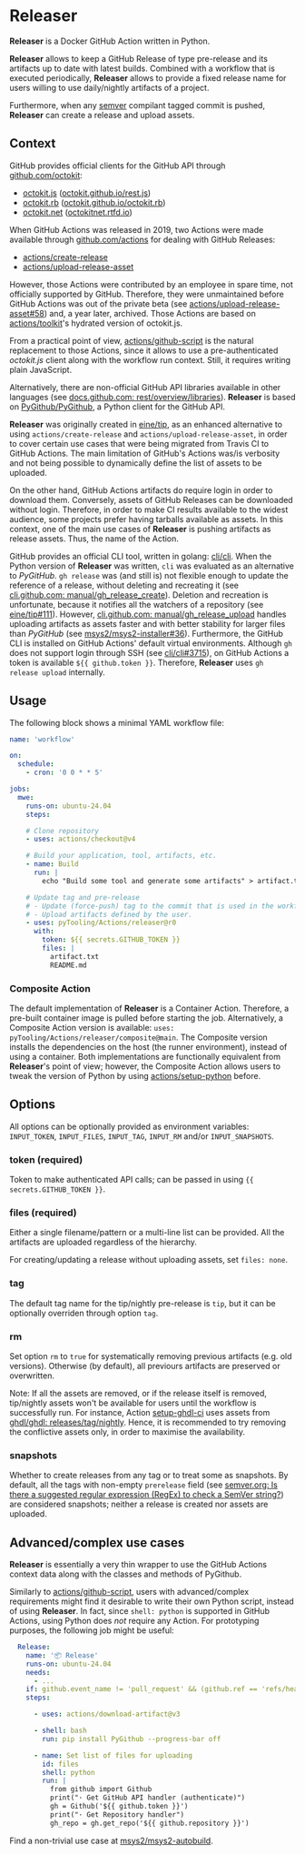 # Releaser

**Releaser** is a Docker GitHub Action written in Python.

**Releaser** allows to keep a GitHub Release of type pre-release and its artifacts up to date with latest builds.
Combined with a workflow that is executed periodically, **Releaser** allows to provide a fixed release name for users willing
to use daily/nightly artifacts of a project.

Furthermore, when any [semver](https://semver.org) compilant tagged commit is pushed, **Releaser** can create a release
and upload assets.

## Context

GitHub provides official clients for the GitHub API through [github.com/octokit](https://github.com/octokit):

- [octokit.js](https://github.com/octokit/octokit.js) ([octokit.github.io/rest.js](https://octokit.github.io/rest.js))
- [octokit.rb](https://github.com/octokit/octokit.rb) ([octokit.github.io/octokit.rb](http://octokit.github.io/octokit.rb))
- [octokit.net](https://github.com/octokit/octokit.net) ([octokitnet.rtfd.io](https://octokitnet.rtfd.io))

When GitHub Actions was released in 2019, two Actions were made available through
[github.com/actions](https://github.com/actions) for dealing with GitHub Releases:

- [actions/create-release](https://github.com/actions/create-release)
- [actions/upload-release-asset](https://github.com/actions/upload-release-asset)

However, those Actions were contributed by an employee in spare time, not officially supported by GitHub.
Therefore, they were unmaintained before GitHub Actions was out of the private beta
(see [actions/upload-release-asset#58](https://github.com/actions/upload-release-asset/issues/58))
and, a year later, archived.
Those Actions are based on [actions/toolkit](https://github.com/actions/toolkit)'s hydrated version of octokit.js.

From a practical point of view, [actions/github-script](https://github.com/actions/github-script) is the natural replacement to those Actions, since it allows to use a pre-authenticated *octokit.js* client along with the workflow run context.
Still, it requires writing plain JavaScript.

Alternatively, there are non-official GitHub API libraries available in other languages (see [docs.github.com: rest/overview/libraries](https://docs.github.com/en/rest/overview/libraries)).
**Releaser** is based on [PyGithub/PyGithub](https://github.com/PyGithub/PyGithub), a Python client for the GitHub API.

**Releaser** was originally created in [eine/tip](https://github.com/eine/tip), as an enhanced alternative to using
`actions/create-release` and `actions/upload-release-asset`, in order to cover certain use cases that were being
migrated from Travis CI to GitHub Actions.
The main limitation of GitHub's Actions was/is verbosity and not being possible to dynamically define the list of assets
to be uploaded.

On the other hand, GitHub Actions artifacts do require login in order to download them.
Conversely, assets of GitHub Releases can be downloaded without login.
Therefore, in order to make CI results available to the widest audience, some projects prefer having tarballs available
as assets.
In this context, one of the main use cases of **Releaser** is pushing artifacts as release assets.
Thus, the name of the Action.

GitHub provides an official CLI tool, written in golang: [cli/cli](https://github.com/cli/cli).
When the Python version of **Releaser** was written, `cli` was evaluated as an alternative to *PyGitHub*.
`gh release` was (and still is) not flexible enough to update the reference of a release, without deleting and
recreating it (see [cli.github.com: manual/gh_release_create](https://cli.github.com/manual/gh_release_create)).
Deletion and recreation is unfortunate, because it notifies all the watchers of a repository
(see [eine/tip#111](https://github.com/eine/tip/issues/111)).
However, [cli.github.com: manual/gh_release_upload](https://cli.github.com/manual/gh_release_upload) handles uploading
artifacts as assets faster and with better stability for larger files than *PyGitHub*
(see [msys2/msys2-installer#36](https://github.com/msys2/msys2-installer/pull/36)).
Furthermore, the GitHub CLI is installed on GitHub Actions' default virtual environments.
Although `gh` does not support login through SSH (see [cli/cli#3715](https://github.com/cli/cli/issues/3715)), on GitHub
Actions a token is available `${{ github.token }}`.
Therefore, **Releaser** uses `gh release upload` internally.

## Usage

The following block shows a minimal YAML workflow file:

```yml
name: 'workflow'

on:
  schedule:
    - cron: '0 0 * * 5'

jobs:
  mwe:
    runs-on: ubuntu-24.04
    steps:

    # Clone repository
    - uses: actions/checkout@v4

    # Build your application, tool, artifacts, etc.
    - name: Build
      run: |
        echo "Build some tool and generate some artifacts" > artifact.txt

    # Update tag and pre-release
    # - Update (force-push) tag to the commit that is used in the workflow.
    # - Upload artifacts defined by the user.
    - uses: pyTooling/Actions/releaser@r0
      with:
        token: ${{ secrets.GITHUB_TOKEN }}
        files: |
          artifact.txt
          README.md
```

### Composite Action

The default implementation of **Releaser** is a Container Action.
Therefore, a pre-built container image is pulled before starting the job.
Alternatively, a Composite Action version is available: `uses: pyTooling/Actions/releaser/composite@main`.
The Composite version installs the dependencies on the host (the runner environment), instead of using a container.
Both implementations are functionally equivalent from **Releaser**'s point of view; however, the Composite Action allows
users to tweak the version of Python by using [actions/setup-python](https://github.com/actions/setup-python) before.

## Options

All options can be optionally provided as environment variables: `INPUT_TOKEN`, `INPUT_FILES`, `INPUT_TAG`, `INPUT_RM`
and/or `INPUT_SNAPSHOTS`.

### token (required)

Token to make authenticated API calls; can be passed in using `{{ secrets.GITHUB_TOKEN }}`.

### files (required)

Either a single filename/pattern or a multi-line list can be provided. All the artifacts are uploaded regardless of the
hierarchy.

For creating/updating a release without uploading assets, set `files: none`.

### tag

The default tag name for the tip/nightly pre-release is `tip`, but it can be optionally overriden through option `tag`.

### rm

Set option `rm` to `true` for systematically removing previous artifacts (e.g. old versions).
Otherwise (by default), all previours artifacts are preserved or overwritten.

Note:
  If all the assets are removed, or if the release itself is removed, tip/nightly assets won't be available for
  users until the workflow is successfully run.
  For instance, Action [setup-ghdl-ci](https://github.com/ghdl/setup-ghdl-ci) uses assets from [ghdl/ghdl: releases/tag/nightly](https://github.com/ghdl/ghdl/releases/tag/nightly).
  Hence, it is recommended to try removing the conflictive assets only, in order to maximise the availability.

### snapshots

Whether to create releases from any tag or to treat some as snapshots.
By default, all the tags with non-empty `prerelease` field (see [semver.org: Is there a suggested regular expression (RegEx) to check a SemVer string?](https://semver.org/#is-there-a-suggested-regular-expression-regex-to-check-a-semver-string))
are considered snapshots; neither a release is created nor assets are uploaded.

## Advanced/complex use cases

**Releaser** is essentially a very thin wrapper to use the GitHub Actions context data along with the classes
and methods of PyGithub.

Similarly to [actions/github-script](https://github.com/actions/github-script), users with advanced/complex requirements
might find it desirable to write their own Python script, instead of using **Releaser**.
In fact, since `shell: python` is supported in GitHub Actions, using Python does *not* require any Action.
For prototyping purposes, the following job might be useful:

```yml
  Release:
    name: '📦 Release'
    runs-on: ubuntu-24.04
    needs:
      - ...
    if: github.event_name != 'pull_request' && (github.ref == 'refs/heads/master' || contains(github.ref, 'refs/tags/'))
    steps:

      - uses: actions/download-artifact@v3

      - shell: bash
        run: pip install PyGithub --progress-bar off

      - name: Set list of files for uploading
        id: files
        shell: python
        run: |
          from github import Github
          print("· Get GitHub API handler (authenticate)")
          gh = Github('${{ github.token }}')
          print("· Get Repository handler")
          gh_repo = gh.get_repo('${{ github.repository }}')
```

Find a non-trivial use case at [msys2/msys2-autobuild](https://github.com/msys2/msys2-autobuild).
